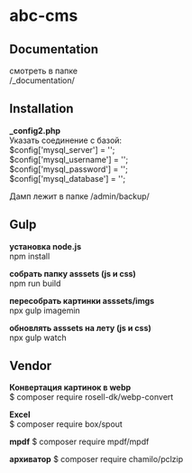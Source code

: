 # abc-cms

## Documentation
смотреть в папке  
/_documentation/

## Installation

**_config2.php**  
Указать соединение с базой:  
$config['mysql_server'] = '';  
$config['mysql_username'] = '';  
$config['mysql_password'] = '';  
$config['mysql_database'] = '';

Дамп лежит в папке /admin/backup/

## Gulp
**установка node.js**  
npm install  

**собрать папку asssets (js и css)**  
npm run build  

**пересобрать картинки asssets/imgs**  
npx gulp imagemin

**обновлять asssets на лету (js и css)**   
npx gulp watch

## Vendor
**Конвертация картинок в webp**  
$ composer require rosell-dk/webp-convert

**Excel**  
$ composer require box/spout

**mpdf**
$ composer require mpdf/mpdf

**архиватор**
$ composer require chamilo/pclzip
